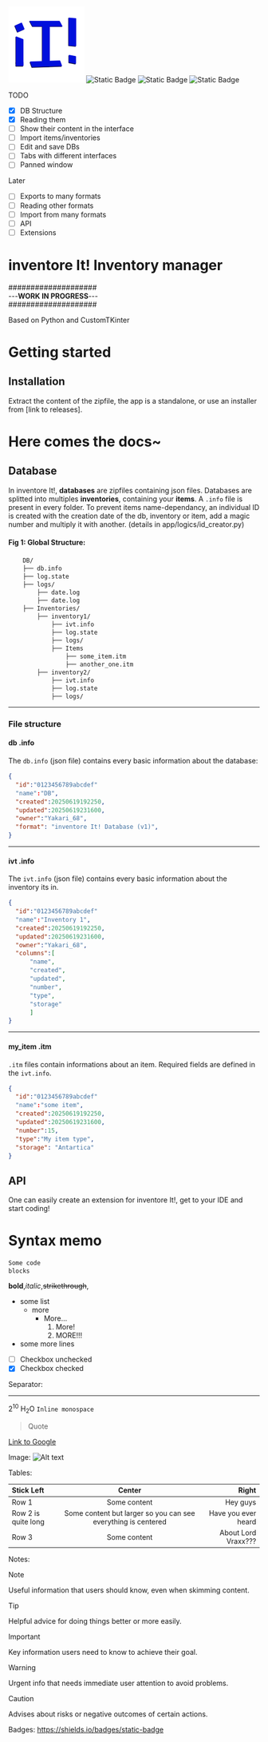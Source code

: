 ![inventore It! logo](./assets/icon.svg) ![Static Badge](https://img.shields.io/badge/Alpha%20Phase-FF0000)  ![Static Badge](https://img.shields.io/badge/Python-3.10.11-00CC00)  ![Static Badge](https://img.shields.io/badge/CustomTKinter-5.2.2-0088CC)

TODO
- [X] DB Structure
- [X] Reading them
- [ ] Show their content in the interface
- [ ] Import items/inventories
- [ ] Edit and save DBs
- [ ] Tabs with different interfaces
- [ ] Panned window

Later
- [ ] Exports to many formats
- [ ] Reading other formats
- [ ] Import from many formats
- [ ] API
- [ ] Extensions 

# inventore It! Inventory manager

####################</br>
---**WORK IN PROGRESS**---</br>
####################</br>

Based on Python and CustomTKinter

# Getting started

## Installation
Extract the content of the zipfile, the app is a standalone, or use an installer from [link to releases].







# Here comes the docs~

## Database

In inventore It!, **databases** are zipfiles containing json files. Databases are splitted into multiples **inventories**, containing your **items**. A `.info` file is present in every folder. To prevent items name-dependancy, an individual ID is created with the creation date of the db, inventory or item, add a magic number and multiply it with another. (details in app/logics/id_creator.py) 

#### Fig 1: Global Structure:
```
	DB/
	├── db.info
	├── log.state
	├── logs/
	    ├── date.log
	    ├── date.log
	├── Inventories/
	    ├── inventory1/
	        ├── ivt.info
	        ├── log.state
	        ├── logs/
	        ├── Items
	            ├── some_item.itm
	            ├── another_one.itm
	    ├── inventory2/
	        ├── ivt.info
	        ├── log.state
	        ├── logs/
```
---
### File structure
#### db .info

The `db.info` (json file) contains every basic information about the database:
```json
{
  "id":"0123456789abcdef"
  "name":"DB",
  "created":20250619192250,
  "updated":20250619231600,
  "owner":"Yakari_68",
  "format": "inventore It! Database (v1)",
}
``` 

---
#### ivt .info

The `ivt.info` (json file) contains every basic information about the inventory its in. 
```json
{
  "id":"0123456789abcdef"
  "name":"Inventory 1",
  "created":20250619192250,
  "updated":20250619231600,
  "owner":"Yakari_68",
  "columns":[
      "name",
      "created",
      "updated",
      "number",
      "type",
      "storage"
      ]
}
``` 

---
#### my_item .itm
`.itm` files contain informations about an item. Required fields are defined in the `ivt.info`.
```json
{
  "id":"0123456789abcdef"
  "name":"some item",
  "created":20250619192250,
  "updated":20250619231600,
  "number":15,
  "type":"My item type",
  "storage": "Antartica"
}
```
## API
One can easily create an extension for inventore It!, get to your IDE and start coding!



# Syntax memo

```mylanguage
Some code
blocks
```
**bold**,*italic*,~~strikethrough~~,
- some list
  * more
     + More...
       1. More!
       2. MORE!!!
- some more lines
- [ ] Checkbox unchecked
- [x] Checkbox checked 

Separator:

---
2<sup>10</sup>
H<sub>2</sub>O
`Inline monospace`
> Quote

[Link to Google](https://google.com/)

Image:  ![Alt text](img.jpg)

<!-- Commented text -->

Tables:

|Stick Left       |Center                           |Right                        |
|:----------------|:-------------------------------:|--------------------------------------:|
|Row 1            |Some content                     |Hey guys                     |
|Row 2 is quite long           |Some content but larger so you can see everything is centered                     |Have you ever heard          |
|Row 3            |Some content                     |About Lord Vraxx???          |

Notes:

> [!NOTE]
> Useful information that users should know, even when skimming content.

> [!TIP]
> Helpful advice for doing things better or more easily.

> [!IMPORTANT]
> Key information users need to know to achieve their goal.

> [!WARNING]
> Urgent info that needs immediate user attention to avoid problems.

> [!CAUTION]
> Advises about risks or negative outcomes of certain actions.

Badges: https://shields.io/badges/static-badge
